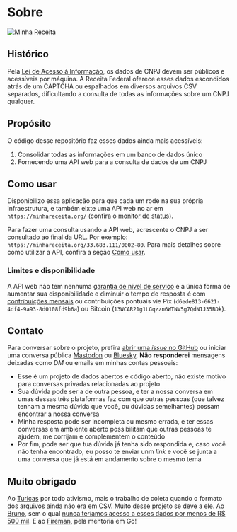 # Sobre

![Minha Receita](minha-receita.svg)

## Histórico

Pela [Lei de Acesso à Informação](http://www.acessoainformacao.gov.br/assuntos/conheca-seu-direito/a-lei-de-acesso-a-informacao), os dados de CNPJ devem ser públicos e acessíveis por máquina. A Receita Federal oferece esses dados escondidos atrás de um CAPTCHA ou espalhados em diversos arquivos CSV separados, dificultando a consulta de todas as informações sobre um CNPJ qualquer.

## Propósito

O código desse repositório faz esses dados ainda mais acessíveis:

1. Consolidar todas as informações em um banco de dados único
1. Fornecendo uma API web para a consulta de dados de um CNPJ

## Como usar

Disponibilizo essa aplicação para que cada um rode na sua própria infraestrutura, e também eixte uma API web no ar em [`https://minhareceita.org/`](https://minhareceita.org) (confira o [monitor de status](https://stats.uptimerobot.com/tqpD6AQZqI)).

Para fazer uma consulta usando a API web, acrescente o CNPJ a ser consultado ao final da URL. Por exemplo: `https://minhareceita.org/33.683.111/0002-80`. Para mais detalhes sobre como utilizar a API, confira a seção [Como usar](como-usar.md).

### Limites e disponibilidade

A API web não tem nenhuma [garantia de nível de serviço](https://pt.wikipedia.org/wiki/Acordo_de_n%C3%ADvel_de_servi%C3%A7o) e a única forma de aumentar sua disponibilidade e diminuir o tempo de resposta é com [contribuições mensais](https://github.com/sponsors/cuducos) ou contribuições pontuais vie Pix (`d6ede813-6621-4df4-9a93-8d0108fd9b6a`) ou Bitcoin (`13WCAR21g1LGqzzn6WTNV5g7QdN1J35BDk`).

## Contato

Para conversar sobre o projeto, prefira [abrir uma _issue_ no GitHub](https://github.com/cuducos/minha-receita/issues/new) ou iniciar uma conversa pública [Mastodon](https://mastodon.social/@cuducos) ou [Bluesky](https://bsky.app/profile/cuducos.me). **Não responderei** mensagens deixadas como _DM_ ou emails em minhas contas pessoais:

* Esse é um projeto de dados abertos e código aberto, não existe motivo para conversas privadas relacionadas ao projeto
* Sua dúvida pode ser a de outra pessoa, e ter a nossa conversa em umas dessas três plataformas faz com que outras pessoas (que talvez tenham a mesma dúvida que você, ou dúvidas semelhantes) possam encontrar a nossa conversa
* Minha resposta pode ser incompleta ou mesmo errada, e ter essas conversas em ambiente aberto possibilitam que outras pessoas te ajudem, me corrijam e complementem o conteúdo
* Por fim, pode ser que tua dúvida já tenha sido respondida e, caso você não tenha encontrado, eu posso te enviar unm _link_ e você se junta a uma conversa que já está em andamento sobre o mesmo tema

## Muito obrigado

Ao [Turicas](https://twitter.com/turicas) por todo ativismo, mais o trabalho de coleta quando o formato dos arquivos ainda não era em CSV. Muito desse projeto se deve a ele. Ao [Bruno](https://twitter.com/555112299jedi), sem o qual [nunca teríamos acesso a esses dados por menos de R$ 500 mil](https://medium.com/serenata/o-dia-que-a-receita-nos-mandou-pagar-r-500-mil-para-ter-dados-p%C3%BAblicos-8e18438f3076). E ao [Fireman](https://twitter.com/daniellfireman), pela mentoria em Go!
